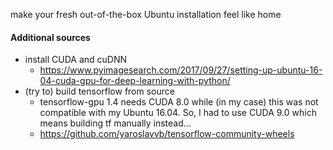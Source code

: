 make your fresh out-of-the-box Ubuntu installation feel like home

#### Additional sources
- install CUDA and cuDNN 
    * https://www.pyimagesearch.com/2017/09/27/setting-up-ubuntu-16-04-cuda-gpu-for-deep-learning-with-python/
- (try to) build tensorflow from source
    * tensorflow-gpu 1.4 needs CUDA 8.0 while (in my case) this was not compatible with my Ubuntu 16.04. So, I had to use CUDA 9.0 which means building tf manually instead...
    * https://github.com/yaroslavvb/tensorflow-community-wheels
